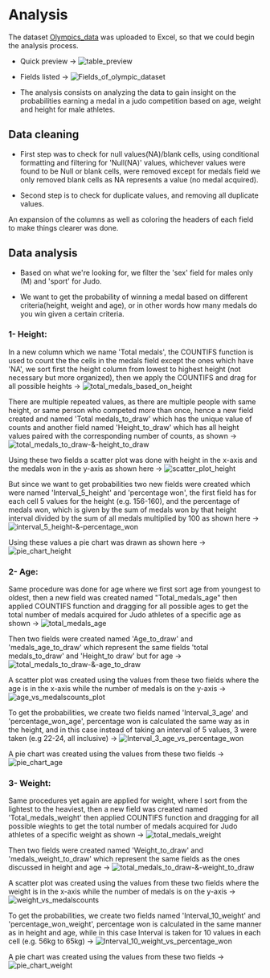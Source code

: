# Analysis

The dataset [Olympics_data](https://github.com/KHMD2000/My-Portfolio./blob/main/Case%20study%3A%20Olympics%20dataset/Dataset/files/athlete_events.csv) was uploaded to Excel, so that we could begin the analysis process.

* Quick preview -> ![table_preview](https://github.com/KHMD2000/My-Portfolio./blob/main/Case%20study%3A%20Olympics%20dataset/Images/Visualizations/Table_preview.png)

* Fields listed -> ![Fields_of_olympic_dataset](https://github.com/KHMD2000/My-Portfolio./blob/main/Case%20study%3A%20Olympics%20dataset/Images/Visualizations/Fields_of_Table.png)

* The analysis consists on analyzing the data to gain insight on the probabilities earning a medal in a judo competition based on age, weight and height for male athletes.

## Data cleaning

* First step was to check for null values(NA)/blank cells, using conditional formatting and filtering for 'Null(NA)' values, whichever values were found to be Null or blank cells, were removed except for medals field we only removed blank cells as NA represents a value (no medal acquired).

* Second step is to check for duplicate values, and removing all duplicate values.

An expansion of the columns as well as coloring the headers of each field to make things clearer was done.

## Data analysis

* Based on what we're looking for, we filter the 'sex' field for males only (M) and 'sport' for Judo.

* We want to get the probability of winning a medal based on different criteria(height, weight and age), or in other words how many medals do you win given a certain criteria.

### 1- Height:

In a new column which we name 'Total medals', the COUNTIFS function is used to count the the cells in the medals field except the ones which have 'NA', we sort first the height column from lowest to highest height (not necessary but more organized), then we apply the COUNTIFS and drag for all possible heights -> 
![total_medals_based_on_height](https://github.com/KHMD2000/My-Portfolio./blob/main/Case%20study%3A%20Olympics%20dataset/Images/Visualizations/Total_medals_height.png)

There are multiple repeated values, as there are multiple people with same height, or same person who competed more than once, hence a new field created and named 'Total medals_to_draw' which has the unique value of counts and another field named 'Height_to_draw' which has all height values paired with the corresponding number of counts, as shown ->
![total_medals_to_draw-&-height_to_draw](https://github.com/KHMD2000/My-Portfolio./blob/main/Case%20study%3A%20Olympics%20dataset/Images/Visualizations/total_medals_height.png)

Using these two fields a scatter plot was done with height in the x-axis and the medals won in the y-axis as shown here ->
![scatter_plot_height](https://github.com/KHMD2000/My-Portfolio./blob/main/Case%20study%3A%20Olympics%20dataset/Images/Visualizations/Total_number_of_medals_vs_height.png)

But since we want to get probabilities two new fields were created which were named 'Interval_5_height' and 'percentage won', the first field has for each cell 5 values for the height (e.g. 156-160), and the percentage of medals won, which is given by the sum of medals won by that height interval divided by the sum of all medals multiplied by 100 as shown here ->
![interval_5_height-&-percentage_won](https://github.com/KHMD2000/My-Portfolio./blob/main/Case%20study%3A%20Olympics%20dataset/Images/Visualizations/Interval5_height.png)

Using these values a pie chart was drawn as shown here -> 
![pie_chart_height](https://github.com/KHMD2000/My-Portfolio./blob/main/Case%20study%3A%20Olympics%20dataset/Images/Visualizations/probability_of_winning_medals_based_on_height.png)

### 2- Age:

Same procedure was done for age where we first sort age from youngest to oldest, then  a new field was created named "Total_medals_age" then applied COUNTIFS function and dragging for all possible ages to get the total number of medals acquired for Judo athletes of a specific age as shown ->
![total_medals_age](https://github.com/KHMD2000/My-Portfolio./blob/main/Case%20study%3A%20Olympics%20dataset/Images/Visualizations/Total_medals_age.png)

Then two fields were created named 'Age_to_draw' and 'medals_age_to_draw' which represent the same fields 'total medals_to_draw' and 'Height_to draw' but for age ->
![total_medals_to_draw-&-age_to_draw](https://github.com/KHMD2000/My-Portfolio./blob/main/Case%20study%3A%20Olympics%20dataset/Images/Visualizations/Age_vs_medals.png)

A scatter plot was created using the values from these two fields where the age is in the x-axis while the number of medals is on the y-axis ->
![age_vs_medalscounts_plot](https://github.com/KHMD2000/My-Portfolio./blob/main/Case%20study%3A%20Olympics%20dataset/Images/Visualizations/total_number_of_medals_vs_age.png)

To get the probabilities, we create two fields named 'Interval_3_age' and 'percentage_won_age', percentage won is calculated the same way as in the height, and in this case instead of taking an interval of 5 values, 3 were taken (e.g 22-24, all inclusive) ->
![Interval_3_age_vs_percentage_won](https://github.com/KHMD2000/My-Portfolio./blob/main/Case%20study%3A%20Olympics%20dataset/Images/Visualizations/Interval_3_age_vspercentage_won.png)

A pie chart was created using the values from these two fields ->
![pie_chart_age](https://github.com/KHMD2000/My-Portfolio./blob/main/Case%20study%3A%20Olympics%20dataset/Images/Visualizations/probability_of_winning_medals_based_on_age.png)

### 3- Weight:

Same procedures yet again are applied for weight, where I sort from the lightest to the heaviest, then a new field was created named 'Total_medals_weight' then applied COUNTIFS function and dragging for all possible wieghts to get the total number of medals acquired for Judo athletes of a specific weight as shown ->
![total_medals_weight](https://github.com/KHMD2000/My-Portfolio./blob/main/Case%20study%3A%20Olympics%20dataset/Images/Visualizations/total_medals_weight.png)

Then two fields were created named 'Weight_to_draw' and 'medals_weight_to_draw' which represent the same fields as the ones discussed in height and age ->
![total_medals_to_draw-&-weight_to_draw](https://github.com/KHMD2000/My-Portfolio./blob/main/Case%20study%3A%20Olympics%20dataset/Images/Visualizations/Weight_vs_medals.png)

A scatter plot was created using the values from these two fields where the weight is in the x-axis while the number of medals is on the y-axis -> 
![weight_vs_medalscounts](https://github.com/KHMD2000/My-Portfolio./blob/main/Case%20study%3A%20Olympics%20dataset/Images/Visualizations/total_number_of_medals_vs_weight.png)

To get the probabilities, we create two fields named 'Interval_10_weight' and 'percentage_won_weight', percentage won is calculated in the same manner as in height and age, while in this case Interval is taken for 10 values in each cell (e.g. 56kg to 65kg) ->
![Interval_10_weight_vs_percentage_won](https://github.com/KHMD2000/My-Portfolio./blob/main/Case%20study%3A%20Olympics%20dataset/Images/Visualizations/Interval_10_weight_vs_percentagewon.png)

A pie chart was created using the values from these two fields ->
![pie_chart_weight](https://github.com/KHMD2000/My-Portfolio./blob/main/Case%20study%3A%20Olympics%20dataset/Images/Visualizations/probability_of_winning_medals_based_on_weight.png)
